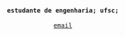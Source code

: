 <samp>
  <h4 align="center">estudante de engenharia; ufsc;</h4>
  <p align="center">
    <a href="mailto:j.juniorpires98@gmail.com">email</a>
  </p>
</samp>
